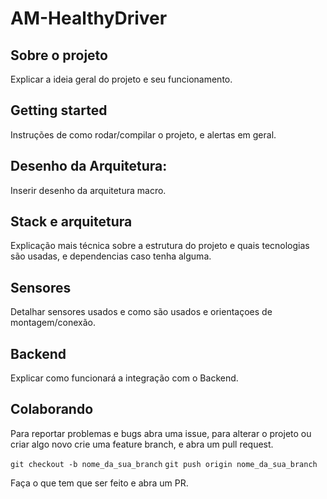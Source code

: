 # AM-HealthyDriver

## Sobre o projeto

Explicar a ideia geral do projeto e seu funcionamento.

## Getting started

Instruções de como rodar/compilar o projeto, e alertas em geral.

## Desenho da Arquitetura:

Inserir desenho da arquitetura macro.

## Stack e arquitetura

Explicação mais técnica sobre a estrutura do projeto e quais tecnologias são usadas, e dependencias caso tenha alguma.

## Sensores

Detalhar sensores usados e como são usados e orientaçoes de montagem/conexão.

## Backend

Explicar como funcionará a integração com o Backend.

## Colaborando

Para reportar problemas e bugs abra uma issue, para alterar o projeto ou criar algo novo crie uma feature branch, e abra um pull request.

`git checkout -b nome_da_sua_branch`
`git push origin nome_da_sua_branch`

Faça o que tem que ser feito e abra um PR.
